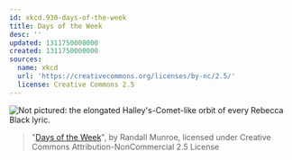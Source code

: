 ```yaml
---
id: xkcd.930-days-of-the-week
title: Days of the Week
desc: ''
updated: 1311750000000
created: 1311750000000
sources:
  name: xkcd
  url: 'https://creativecommons.org/licenses/by-nc/2.5/'
  license: Creative Commons 2.5
---
```

![Not pictured: the elongated Halley's-Comet-like orbit of every Rebecca Black lyric.](https://imgs.xkcd.com/comics/days_of_the_week.png)
> "[Days of the Week](https://xkcd.com/930/)", by Randall Munroe, licensed under Creative Commons Attribution-NonCommercial 2.5 License
